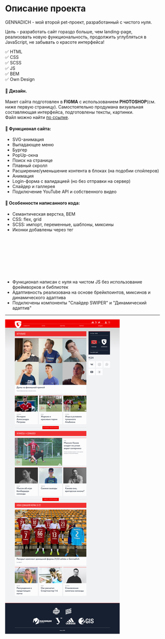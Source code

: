 # Описание проекта
GENNADICH - мой второй pet-проект, разработанный с чистого нуля.  

Цель - разработать сайт гораздо больше, чем landing-page, реализовать новую функциональность, продолжить углубляться в JavaScript, не забывать о красоте интерфейса!

:white_check_mark: HTML  
:white_check_mark: CSS  
:white_check_mark: SCSS  
:white_check_mark: JS  
:white_check_mark: BEM  
:white_check_mark: Own Design

#### :art: Дизайн.
Макет сайта подготовлен в **FIGMA** с использованием **PHOTOSHOP**(см. ниже первую страницу). Самостоятельно продумана визуальная составляющая интерфейса, подготовлены тексты, картинки.  
Файл можно найти [по ссылке](https://www.figma.com/file/ClBFkp1TfxZo9bvsPCk1wX/GENNADICH-for-GitHub?node-id=0%3A1).

#### :hammer: Функционал сайта:
- SVG-анимация
- Выпадающее меню
- Бургер
- PopUp-окна
- Поиск на странице
- Плавный скролл
- Расширение/уменьшение контента в блоках (на подобии спойлеров)
- Анимация
- Login-форма с валидацией (но без отправки на сервер)
- Слайдер и галлерея
- Подключение YouTube API и собственного видео

#### :page_facing_up: Особенности написанного кода:
- Семантическая верстка, BEM  
- CSS: flex, grid  
- SCSS: импорт, переменные, шаблоны, миксины  
- Иконки добавлены через тег <SVG> для их дальнейшей анимации  
- Функционал написан с нуля на чистом JS без использование фреймворков и библиотек  
- Адаптивность реализована на основе брейкпоинтов, миксинов и динамического адаптива  
- Подключены компоненты "Слайдер SWIPER" и "Динамический адаптив"  
____
![Alt-текст](https://github.com/antonfattakhov/Gennadich/blob/master/Gennadich%20-%20home%20page.jpg)
